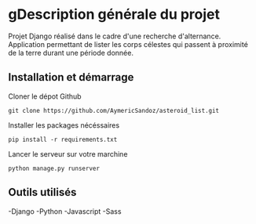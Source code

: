 # gDescription générale du projet

Projet Django réalisé dans le cadre d'une recherche d'alternance.
Application permettant de lister les corps célestes qui passent à proximité de la terre durant une période donnée.

## Installation et démarrage

Cloner le dépot Github

```
git clone https://github.com/AymericSandoz/asteroid_list.git

```

Installer les packages nécéssaires

```
pip install -r requirements.txt

```

Lancer le serveur sur votre marchine

```
python manage.py runserver

```

## Outils utilisés

-Django
-Python
-Javascript
-Sass
